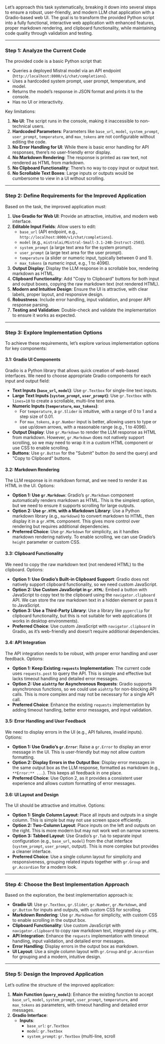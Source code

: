 Let’s approach this task systematically, breaking it down into several steps to ensure a robust, user-friendly, and modern LLM chat application with a Gradio-based web UI. The goal is to transform the provided Python script into a fully functional, interactive web application with enhanced features, proper markdown rendering, and clipboard functionality, while maintaining code quality through validation and testing.

---

### Step 1: Analyze the Current Code

The provided code is a basic Python script that:
- Queries a deployed Mistral model via an API endpoint (`http://localhost:8000/v1/chat/completions`).
- Uses a hardcoded system prompt, user prompt, temperature, and model.
- Returns the model’s response in JSON format and prints it to the console.
- Has no UI or interactivity.

Key limitations:
1. **No UI**: The script runs in the console, making it inaccessible to non-technical users.
2. **Hardcoded Parameters**: Parameters like `base_url`, `model`, `system_prompt`, `user_prompt`, `temperature`, and `max_tokens` are not configurable without editing the code.
3. **No Error Handling for UI**: While there is basic error handling for API responses, there’s no user-friendly error display.
4. **No Markdown Rendering**: The response is printed as raw text, not rendered as HTML from markdown.
5. **No Clipboard Functionality**: There’s no way to copy input or output text.
6. **No Scrollable Text Boxes**: Large inputs or outputs would be cumbersome to view in a UI without scrolling.

---

### Step 2: Define Requirements for the Improved Application

Based on the task, the improved application must:
1. **Use Gradio for Web UI**: Provide an attractive, intuitive, and modern web interface.
2. **Editable Input Fields**: Allow users to edit:
   - `base_url` (API endpoint, e.g., `http://localhost:8000/v1/chat/completions`).
   - `model` (e.g., `mistralai/Mistral-Small-3.1-24B-Instruct-2503`).
   - `system_prompt` (a large text area for the system prompt).
   - `user_prompt` (a large text area for the user prompt).
   - `temperature` (a slider or numeric input, typically between 0 and 1).
   - `max_tokens` (a numeric input, e.g., 1 to 4096).
3. **Output Display**: Display the LLM response in a scrollable box, rendering markdown as HTML.
4. **Clipboard Functionality**: Add "Copy to Clipboard" buttons for both input and output boxes, copying the raw markdown text (not rendered HTML).
5. **Modern and Intuitive Design**: Ensure the UI is attractive, with clear labels, proper layout, and responsive design.
6. **Robustness**: Include error handling, input validation, and proper API response parsing.
7. **Testing and Validation**: Double-check and validate the implementation to ensure it works as expected.

---

### Step 3: Explore Implementation Options

To achieve these requirements, let’s explore various implementation options for key components:

#### 3.1: Gradio UI Components
Gradio is a Python library that allows quick creation of web-based interfaces. We need to choose appropriate Gradio components for each input and output field:
- **Text Inputs (`base_url`, `model`)**: Use `gr.Textbox` for single-line text inputs.
- **Large Text Inputs (`system_prompt`, `user_prompt`)**: Use `gr.Textbox` with `lines=10` to create a scrollable, multi-line text area.
- **Numeric Inputs (`temperature`, `max_tokens`)**:
  - For `temperature`, a `gr.Slider` is intuitive, with a range of 0 to 1 and a step size of 0.01.
  - For `max_tokens`, a `gr.Number` input is better, allowing users to type or use up/down arrows, with a reasonable range (e.g., 1 to 4096).
- **Output Display**: Use `gr.Markdown` to render the LLM response as HTML from markdown. However, `gr.Markdown` does not natively support scrolling, so we may need to wrap it in a custom HTML component or use CSS to enable scrolling.
- **Buttons**: Use `gr.Button` for the "Submit" button (to send the query) and "Copy to Clipboard" buttons.

#### 3.2: Markdown Rendering
The LLM response is in markdown format, and we need to render it as HTML in the UI. Options:
- **Option 1: Use `gr.Markdown`**: Gradio’s `gr.Markdown` component automatically renders markdown as HTML. This is the simplest option, but we need to ensure it supports scrolling for large outputs.
- **Option 2: Use `gr.HTML` with a Markdown Library**: Use a Python markdown library (e.g., `markdown`) to convert markdown to HTML, then display it in a `gr.HTML` component. This gives more control over rendering but requires additional dependencies.
- **Preferred Choice**: Use `gr.Markdown` for simplicity, as it handles markdown rendering natively. To enable scrolling, we can use Gradio’s `height` parameter or custom CSS.

#### 3.3: Clipboard Functionality
We need to copy the raw markdown text (not rendered HTML) to the clipboard. Options:
- **Option 1: Use Gradio’s Built-in Clipboard Support**: Gradio does not natively support clipboard functionality, so we need custom JavaScript.
- **Option 2: Use Custom JavaScript in `gr.HTML`**: Embed a button with JavaScript to copy text to the clipboard using the `navigator.clipboard` API. We can store the raw markdown text in a hidden element or pass it to JavaScript.
- **Option 3: Use a Third-Party Library**: Use a library like `pyperclip` for clipboard functionality, but this is not suitable for web applications (it works in desktop environments).
- **Preferred Choice**: Use custom JavaScript with `navigator.clipboard` in Gradio, as it’s web-friendly and doesn’t require additional dependencies.

#### 3.4: API Integration
The API integration needs to be robust, with proper error handling and user feedback. Options:
- **Option 1: Keep Existing `requests` Implementation**: The current code uses `requests.post` to query the API. This is simple and effective but lacks timeout handling and detailed error messages.
- **Option 2: Use `aiohttp` for Asynchronous Requests**: Gradio supports asynchronous functions, so we could use `aiohttp` for non-blocking API calls. This is more complex and may not be necessary for a single API call.
- **Preferred Choice**: Enhance the existing `requests` implementation by adding timeout handling, better error messages, and input validation.

#### 3.5: Error Handling and User Feedback
We need to display errors in the UI (e.g., API failures, invalid inputs). Options:
- **Option 1: Use Gradio’s `gr.Error`**: Raise a `gr.Error` to display an error message in the UI. This is user-friendly but may not allow custom formatting.
- **Option 2: Display Errors in the Output Box**: Display error messages in the same output box as the LLM response, formatted as markdown (e.g., `**Error:** ...`). This keeps all feedback in one place.
- **Preferred Choice**: Use Option 2, as it provides a consistent user experience and allows custom formatting of error messages.

#### 3.6: UI Layout and Design
The UI should be attractive and intuitive. Options:
- **Option 1: Single Column Layout**: Place all inputs and outputs in a single column. This is simple but may not use screen space efficiently.
- **Option 2: Two-Column Layout**: Place inputs on the left and outputs on the right. This is more modern but may not work well on narrow screens.
- **Option 3: Tabbed Layout**: Use Gradio’s `gr.Tab` to separate input configuration (e.g., `base_url`, `model`) from the chat interface (`system_prompt`, `user_prompt`, output). This is more complex but provides a cleaner interface.
- **Preferred Choice**: Use a single column layout for simplicity and responsiveness, grouping related inputs together with `gr.Group` and `gr.Accordion` for a modern look.

---

### Step 4: Choose the Best Implementation Approach

Based on the exploration, the best implementation approach is:
- **Gradio UI**: Use `gr.Textbox`, `gr.Slider`, `gr.Number`, `gr.Markdown`, and `gr.Button` for inputs and outputs, with custom CSS for scrolling.
- **Markdown Rendering**: Use `gr.Markdown` for simplicity, with custom CSS to enable scrolling in the output box.
- **Clipboard Functionality**: Use custom JavaScript with `navigator.clipboard` to copy raw markdown text, integrated via `gr.HTML`.
- **API Integration**: Enhance the `requests` implementation with timeout handling, input validation, and detailed error messages.
- **Error Handling**: Display errors in the output box as markdown.
- **UI Layout**: Use a single column layout with `gr.Group` and `gr.Accordion` for grouping and a modern, intuitive design.

---

### Step 5: Design the Improved Application

Let’s outline the structure of the improved application:
1. **Main Function (`query_model`)**: Enhance the existing function to accept `base_url`, `model`, `system_prompt`, `user_prompt`, `temperature`, and `max_tokens` as parameters, with timeout handling and detailed error messages.
2. **Gradio Interface**:
   - **Inputs**:
     - `base_url`: `gr.Textbox`
     - `model`: `gr.Textbox`
     - `system_prompt`: `gr.Textbox` (multi-line, scroll
